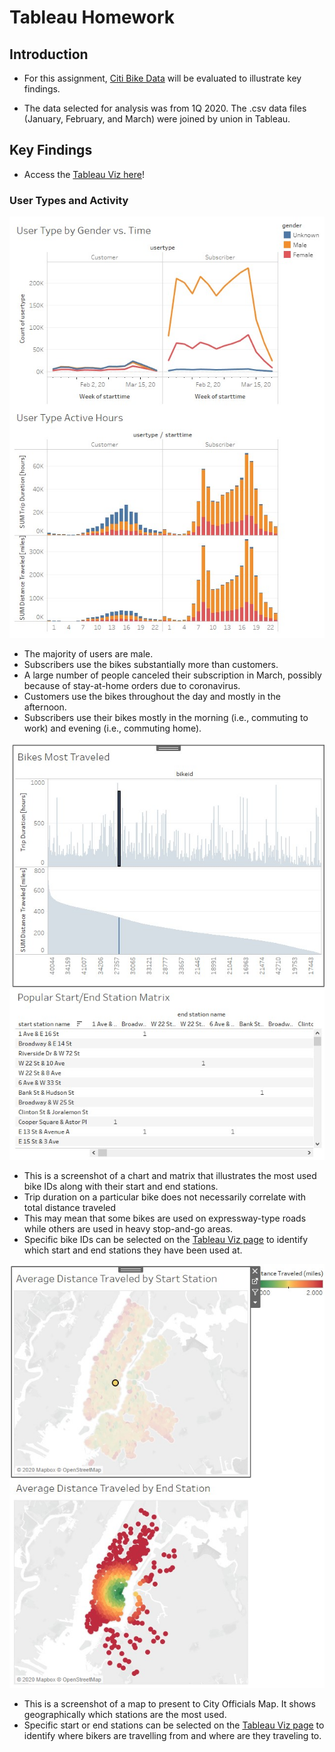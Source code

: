 # Tableau Homework

## Introduction

* For this assignment, [Citi Bike Data](https://www.citibikenyc.com/system-data) will be evaluated to illustrate key findings.

* The data selected for analysis was from 1Q 2020. The .csv data files (January, February, and March) were joined by union in Tableau.

## Key Findings

* Access the [Tableau Viz here](https://public.tableau.com/profile/yacub.bholat#!/vizhome/hw-13-Citi-Bike-Analytics/Citi-Bike-Analytics)!

### User Types and Activity

<div align="center">
    <img src="01_User_Type_Analysis.jpg">
</div>

* The majority of users are male.
* Subscribers use the bikes substantially more than customers.
* A large number of people canceled their subscription in March, possibly because of stay-at-home orders due to coronavirus.
* Customers use the bikes throughout the day and mostly in the afternoon.
* Subscribers use their bikes mostly in the morning (i.e., commuting to work) and evening (i.e., commuting home).


<div align="center">
    <img src="02_Start_End_Station_Matrix.jpg">
</div>

* This is a screenshot of a chart and matrix that illustrates the most used bike IDs along with their start and end stations.
* Trip duration on a particular bike does not necessarily correlate with total distance traveled
* This may mean that some bikes are used on expressway-type roads while others are used in heavy stop-and-go areas.
* Specific bike IDs can be selected on the [Tableau Viz page](https://public.tableau.com/profile/yacub.bholat#!/vizhome/hw-13-Citi-Bike-Analytics/Citi-Bike-Analytics) to identify which start and end stations they have been used at.


<div align="center">
    <img src="03_Distance_Traveled_by_Station.jpg">
</div>

* This is a screenshot of a map to present to City Officials Map. It shows geographically which stations are the most used.
* Specific start or end stations can be selected on the [Tableau Viz page](https://public.tableau.com/profile/yacub.bholat#!/vizhome/hw-13-Citi-Bike-Analytics/Citi-Bike-Analytics) to identify where bikers are travelling from and where are they traveling to.